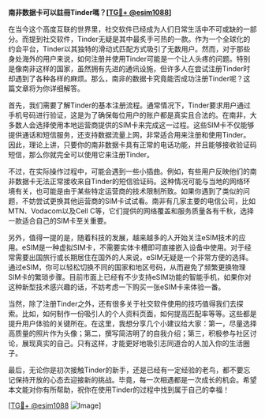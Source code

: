 **南非数据卡可以註冊Tinder嗎？[[TG💪+ @esim1088](https://t.me/s/esim1088)]**

在当今这个高度互联的世界里，社交软件已经成为人们日常生活中不可或缺的一部分。而提到社交软件，Tinder无疑是其中最炙手可热的一款。作为一个全球化的约会平台，Tinder以其独特的滑动式匹配方式吸引了无数用户。然而，对于那些身处海外的用户来说，如何注册并使用Tinder可能是一个让人头疼的问题。特别是像南非这样的国家，虽然拥有先进的通讯设施，但许多人在尝试注册Tinder时却遇到了各种各样的麻烦。那么，南非的数据卡究竟能否成功注册Tinder呢？这篇文章将为你详细解答。

首先，我们需要了解Tinder的基本注册流程。通常情况下，Tinder要求用户通过手机号码进行验证，这是为了确保每位用户的账户都是真实且合法的。在南非，大多数人会选择使用本地运营商提供的SIM卡来完成这一过程。这些SIM卡不仅能够提供通话和短信服务，还支持数据流量上网，非常适合用来注册和使用Tinder。因此，理论上讲，只要你的南非数据卡具有正常的电话功能，并且能够接收验证码短信，那么你就完全可以使用它来注册Tinder。

不过，在实际操作过程中，可能会遇到一些小插曲。例如，有些用户反映他们的南非数据卡无法正常接收来自Tinder的短信验证码。这种情况可能与当地的网络环境有关，也可能是由于某些特定运营商的技术限制所致。如果你遇到了类似的问题，不妨尝试更换其他运营商的SIM卡试试看。南非有几家主要的电信公司，比如MTN、Vodacom以及Cell C等，它们提供的网络覆盖和服务质量各有千秋，选择一款适合自己的SIM卡至关重要。

另外，值得一提的是，随着科技的发展，越来越多的人开始关注eSIM技术的应用。eSIM是一种虚拟SIM卡，不需要实体卡槽即可直接嵌入设备中使用。对于经常需要出国旅行或长期居住在国外的人来说，eSIM无疑是一个非常方便的选择。通过eSIM，你可以轻松切换不同的国家和地区号码，从而避免了频繁更换物理SIM卡的繁琐步骤。目前市面上已经有不少支持eSIM功能的智能手机，如果你对这种新型技术感兴趣的话，不妨考虑一下购买一张eSIM卡来体验一番。

当然，除了注册Tinder之外，还有很多关于社交软件使用的技巧值得我们去探索。比如，如何制作一份吸引人的个人资料页面，如何提高匹配率等等。这些都是提升用户体验的关键所在。在这里，我想分享几个小建议给大家：第一，尽量选择高质量的照片作为头像；第二，撰写简洁明了的自我介绍；第三，积极参与社区讨论，展现真实的自己。只有这样，才能更好地吸引志同道合的人加入你的生活圈子。

最后，无论你是初次接触Tinder的新手，还是已经有一定经验的老鸟，都不要忘记保持开放的心态去迎接新的挑战。毕竟，每一次相遇都是一次成长的机会。希望本文能对你有所帮助，祝你在使用Tinder的过程中找到属于自己的幸福！

[[TG💪+ @esim1088](https://t.me/s/esim1088) ![Image](https://i.postimg.cc/4NQfJmqS/Snipaste-2025-05-13-00-14-12.png)]